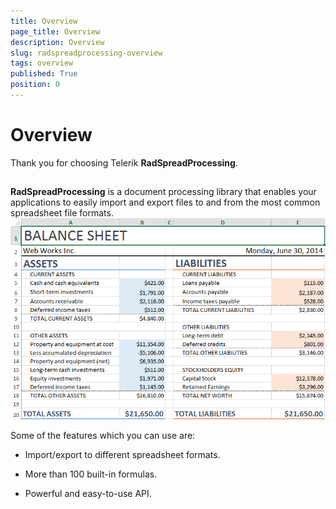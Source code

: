 ```yaml
---
title: Overview
page_title: Overview
description: Overview
slug: radspreadprocessing-overview
tags: overview
published: True
position: 0
---
```


# Overview


Thank you for choosing Telerik __RadSpreadProcessing__.
      

## 

__RadSpreadProcessing__ is a document processing library that enables your applications to easily import and export files to and from the most common spreadsheet file formats.
        ![Rad Spread Processing Overview 01](images/RadSpreadProcessing_Overview_01.png)

Some of the features which you can use are:
        

* Import/export to different spreadsheet formats.
            

* More than 100 built-in formulas.
            

* Powerful and easy-to-use API.
            
